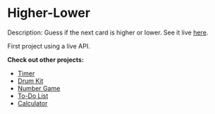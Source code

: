 # Higher-Lower
Description: Guess if the next card is higher or lower. See it live [here](https://sophie-tsai.github.io/Higher-Lower/).

First project using a live API.

**Check out other projects:**
- [Timer](https://sophie-tsai.github.io/Timer/)
- [Drum Kit](https://sophie-tsai.github.io/Drum-Kit/)
- [Number Game](https://sophie-tsai.github.io/Number-Game/)
- [To-Do List](https://sophie-tsai.github.io/To-Do-List/)
- [Calculator](https://sophie-tsai.github.io/Calculator/)
